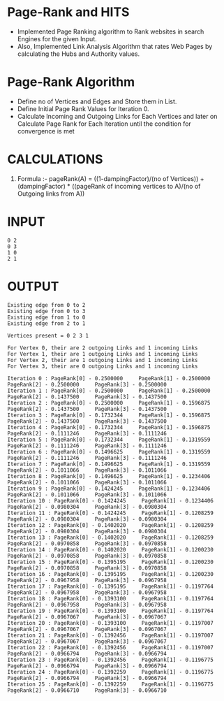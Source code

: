 Page-Rank and HITS
===

* Implemented Page Ranking algorithm to Rank websites in search Engines for the given Input.
* Also, Implemented Link Analysis Algorithm that rates Web Pages by calculating the Hubs and Authority values.

Page-Rank Algorithm
===

* Define no of Vertices and Edges and Store them in List.
* Define Initial Page Rank Values for Iteration 0.
* Calculate Incoming and Outgoing Links for Each Vertices and later on Calculate Page Rank for Each Iteration until the condition for convergence is met

CALCULATIONS
===

1. Formula :- 
pageRank(A) = ((1-dampingFactor)/(no of Vertices)) + (dampingFactor) * ((pageRank of incoming vertices to A)/(no of Outgoing links from A))

INPUT
===
```
0 2
0 3
1 0
2 1
```

OUTPUT
===
```
Existing edge from 0 to 2
Existing edge from 0 to 3
Existing edge from 1 to 0
Existing edge from 2 to 1
```

```
Vertices present = 0 2 3 1
```

```
For Vertex 0, their are 2 outgoing Links and 1 incoming Links
For Vertex 1, their are 1 outgoing Links and 1 incoming Links
For Vertex 2, their are 1 outgoing Links and 1 incoming Links
For Vertex 3, their are 0 outgoing Links and 1 incoming Links
```

```
Iteration 0 : PageRank[0] - 0.2500000     PageRank[1] - 0.2500000     PageRank[2] - 0.2500000     PageRank[3] - 0.2500000     
Iteration 1 : PageRank[0] - 0.2500000     PageRank[1] - 0.2500000     PageRank[2] - 0.1437500     PageRank[3] - 0.1437500     
Iteration 2 : PageRank[0] - 0.2500000     PageRank[1] - 0.1596875     PageRank[2] - 0.1437500     PageRank[3] - 0.1437500     
Iteration 3 : PageRank[0] - 0.1732344     PageRank[1] - 0.1596875     PageRank[2] - 0.1437500     PageRank[3] - 0.1437500     
Iteration 4 : PageRank[0] - 0.1732344     PageRank[1] - 0.1596875     PageRank[2] - 0.1111246     PageRank[3] - 0.1111246     
Iteration 5 : PageRank[0] - 0.1732344     PageRank[1] - 0.1319559     PageRank[2] - 0.1111246     PageRank[3] - 0.1111246     
Iteration 6 : PageRank[0] - 0.1496625     PageRank[1] - 0.1319559     PageRank[2] - 0.1111246     PageRank[3] - 0.1111246     
Iteration 7 : PageRank[0] - 0.1496625     PageRank[1] - 0.1319559     PageRank[2] - 0.1011066     PageRank[3] - 0.1011066     
Iteration 8 : PageRank[0] - 0.1496625     PageRank[1] - 0.1234406     PageRank[2] - 0.1011066     PageRank[3] - 0.1011066     
Iteration 9 : PageRank[0] - 0.1424245     PageRank[1] - 0.1234406     PageRank[2] - 0.1011066     PageRank[3] - 0.1011066     
Iteration 10 : PageRank[0] - 0.1424245     PageRank[1] - 0.1234406     PageRank[2] - 0.0980304     PageRank[3] - 0.0980304     
Iteration 11 : PageRank[0] - 0.1424245     PageRank[1] - 0.1208259     PageRank[2] - 0.0980304     PageRank[3] - 0.0980304     
Iteration 12 : PageRank[0] - 0.1402020     PageRank[1] - 0.1208259     PageRank[2] - 0.0980304     PageRank[3] - 0.0980304     
Iteration 13 : PageRank[0] - 0.1402020     PageRank[1] - 0.1208259     PageRank[2] - 0.0970858     PageRank[3] - 0.0970858     
Iteration 14 : PageRank[0] - 0.1402020     PageRank[1] - 0.1200230     PageRank[2] - 0.0970858     PageRank[3] - 0.0970858     
Iteration 15 : PageRank[0] - 0.1395195     PageRank[1] - 0.1200230     PageRank[2] - 0.0970858     PageRank[3] - 0.0970858     
Iteration 16 : PageRank[0] - 0.1395195     PageRank[1] - 0.1200230     PageRank[2] - 0.0967958     PageRank[3] - 0.0967958     
Iteration 17 : PageRank[0] - 0.1395195     PageRank[1] - 0.1197764     PageRank[2] - 0.0967958     PageRank[3] - 0.0967958     
Iteration 18 : PageRank[0] - 0.1393100     PageRank[1] - 0.1197764     PageRank[2] - 0.0967958     PageRank[3] - 0.0967958     
Iteration 19 : PageRank[0] - 0.1393100     PageRank[1] - 0.1197764     PageRank[2] - 0.0967067     PageRank[3] - 0.0967067     
Iteration 20 : PageRank[0] - 0.1393100     PageRank[1] - 0.1197007     PageRank[2] - 0.0967067     PageRank[3] - 0.0967067     
Iteration 21 : PageRank[0] - 0.1392456     PageRank[1] - 0.1197007     PageRank[2] - 0.0967067     PageRank[3] - 0.0967067     
Iteration 22 : PageRank[0] - 0.1392456     PageRank[1] - 0.1197007     PageRank[2] - 0.0966794     PageRank[3] - 0.0966794     
Iteration 23 : PageRank[0] - 0.1392456     PageRank[1] - 0.1196775     PageRank[2] - 0.0966794     PageRank[3] - 0.0966794     
Iteration 24 : PageRank[0] - 0.1392259     PageRank[1] - 0.1196775     PageRank[2] - 0.0966794     PageRank[3] - 0.0966794     
Iteration 25 : PageRank[0] - 0.1392259     PageRank[1] - 0.1196775     PageRank[2] - 0.0966710     PageRank[3] - 0.0966710     
```
